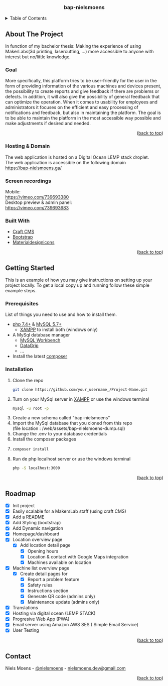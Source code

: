 <div id="top"></div>

<!-- PROJECT LOGO -->
<br />
<div align="center">
   
<h3 align="center">bap-nielsmoens</h3>

</div>


<!-- TABLE OF CONTENTS -->
<details>
  <summary>Table of Contents</summary>
  <ol>
    <li>
      <a href="#about-the-project">About The Project</a>
    </li>
    <li>
      <a href="#getting-started">Getting Started</a>
    </li>
    <li><a href="#roadmap">Roadmap</a></li>
    <li><a href="#contact">Contact</a></li>
  </ol>
</details>



<!-- ABOUT THE PROJECT -->
## About The Project
In function of my bachelor thesis:
Making the experience of using MakerLabs(3d printing, lasercutting, ...) more accessible to anyone with interest but no/little knowledge.
### Goal
More specifically, this platform tries to be user-friendly for the user in the form of providing information of the various machines and devices present, the possibility to create reports and give feedback if there are problems or defects. In addition, it will also give the possibility of general feedback that can optimize the operation. When it comes to usability for employees and administrators it focuses on the efficient and easy processing of notifications and feedback, but also in maintaining the platform. The goal is to be able to maintain the platform in the most accessible way possible and make adjustments if desired and needed.

<p align="right">(<a href="#top">back to top</a>)</p>

### Hosting & Domain
The web application is hosted on a Digital Ocean LEMP stack droplet. <br>
The web application is accessible on the following domain<br>
https://bap-nielsmoens.ga/

### Screen recordings 
Mobile: <br> https://vimeo.com/739693380 <br>
Desktop preview & admin panel: <br> https://vimeo.com/739693683

### Built With

* [Craft CMS](https://craftcms.com/)
* [Bootstrap](https://getbootstrap.com)
* [Materialdesignicons](https://materialdesignicons.com/)

<p align="right">(<a href="#top">back to top</a>)</p>

<!-- GETTING STARTED -->
## Getting Started

This is an example of how you may give instructions on setting up your project locally.
To get a local copy up and running follow these simple example steps.

### Prerequisites

List of things you need to use and how to install them.
* [php 7.4+](https://www.php.net/manual/en/install.windows.php) & [MySQL 5.7+](https://www.php.net/manual/en/install.windows.php)
    * [XAMPP](https://www.php.net/manual/en/install.windows.tools.php) to install both (windows only)
* A MySql database manager 
  * [MySQL Workbench](https://www.mysql.com/products/workbench/)
  * [DataGrip](https://www.jetbrains.com/datagrip/)
  * ...
* Install the latest [composer](https://getcomposer.org/)

### Installation

1. Clone the repo
   ```sh
   git clone https://github.com/your_username_/Project-Name.git
   ```
2. Turn on your MySql server in [XAMPP](https://www.php.net/manual/en/install.windows.tools.php) 
   or use the windows terminal
   ```sh
   mysql -u root -p
   ```
3. Create a new schema called "bap-nielsmoens"
4. Import the MySql database that you cloned from this repo <br>(file location : /web/assets/bap-nielsmoens-dump.sql)
5. Change the .env to your database credentials 
6. Install the composer packages
7. ```sh
   composer install
   ```
8. Run de php localhost server
   or use the windows terminal
   ```sh
   php -S localhost:3000
   ```
<p align="right">(<a href="#top">back to top</a>)</p>


<!-- ROADMAP -->
## Roadmap

- [x] Init project
- [x] Easily scalable for a MakersLab staff (using craft CMS)
- [x] Add a README
- [x] Add Styling (bootstrap)
- [x] Add Dynamic navigation
- [x] Homepage/dashboard
- [x] Location overview page
  - [x] Add location detail page
    - [x] Opening hours
    - [x] Location & contact with Google Maps integration
    - [x] Machines available on location
- [x] Machine list overview page
  - [x] Create detail pages for
    - [x] Report a problem feature
    - [x] Safety rules
    - [x] Instructions section
    - [x] Generate QR code (admins only)
    - [x] Maintenance update (admins only)
- [x] Translations
- [x] Hosting via digital ocean (LEMP STACK)
- [x] Progresive Web App (PWA)
- [x] Email server using Amazon AWS SES ( Simple Email Service)
- [x] User Testing

<p align="right">(<a href="#top">back to top</a>)</p>

<!-- CONTACT -->
## Contact
Niels Moens - [@nielsmoens](https://www.linkedin.com/in/niels-moens-6b065b134) - nielsmoens.dev@gmail.com

<p align="right">(<a href="#top">back to top</a>)</p>


<!-- MARKDOWN LINKS & IMAGES -->
<!-- https://www.markdownguide.org/basic-syntax/#reference-style-links -->
[contributors-url]: https://github.com/nielsmoens
[linkedin-url]: https://www.linkedin.com/in/niels-moens-6b065b134
[product-screenshot]: images/screenshot.png
